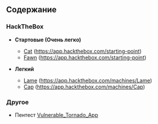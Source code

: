 ## Содержание

### HackTheBox

- **Стартовые (Очень легко)**
	- [Cat](HTB/starting%20point/Cat.md) (https://app.hackthebox.com/starting-point) 
	- [Fawn](HTB/starting%20point/Fawn.md) (https://app.hackthebox.com/starting-point)


- **Легкий**
	- [Lame](HTB/easy/Lame.md) (https://app.hackthebox.com/machines/Lame)
	- [Cap](HTB/easy/Cap.md) (https://app.hackthebox.com/machines/Cap)

### Другое
 - Пентест [Vulnerable_Tornado_App](Другое/Vulnerable_Tornado_App/Vulnerable_Tornado_App.md)